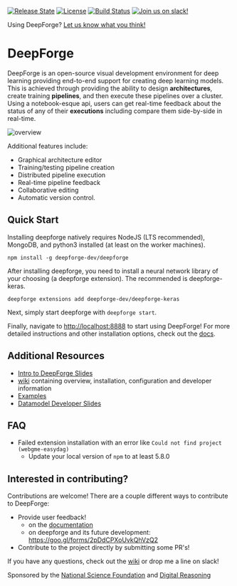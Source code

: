 [![Release State](https://img.shields.io/badge/state-beta-yellow.svg)](https://img.shields.io/badge/state-beta-yellow.svg)
[![License](https://img.shields.io/badge/license-Apache%202.0-blue.svg)](./LICENSE)
[![Build Status](https://travis-ci.org/deepforge-dev/deepforge.svg?branch=master)](https://travis-ci.org/deepforge-dev/deepforge)
[![Join us on slack!](http://slack.deepforge.org/badge.svg)](http://slack.deepforge.org/)

Using DeepForge? [Let us know what you think!](https://goo.gl/forms/2pDdCPXoUvkQhVzQ2)

# DeepForge
DeepForge is an open-source visual development environment for deep learning providing end-to-end support for creating deep learning models. This is achieved through providing the ability to design **architectures**, create training **pipelines**, and then execute these pipelines over a cluster. Using a notebook-esque api, users can get real-time feedback about the status of any of their **executions** including compare them side-by-side in real-time.

![overview](images/overview.png "")

Additional features include:
- Graphical architecture editor
- Training/testing pipeline creation
- Distributed pipeline execution
- Real-time pipeline feedback
- Collaborative editing
- Automatic version control.

## Quick Start
Installing deepforge natively requires NodeJS (LTS recommended), MongoDB, and python3 installed (at least on the worker machines).
```
npm install -g deepforge-dev/deepforge
```

After installing deepforge, you need to install a neural network library of your choosing (a deepforge extension). The recommended is deepforge-keras.
```
deepforge extensions add deepforge-dev/deepforge-keras
```

Next, simply start deepforge with `deepforge start`.

Finally, navigate to [http://localhost:8888](http://localhost:8888) to start using DeepForge! For more detailed instructions and other installation options, check out the [docs](http://deepforge.readthedocs.io/en/latest/deployment/overview.html).

## Additional Resources
- [Intro to DeepForge Slides](https://docs.google.com/presentation/d/10_y5O3gHXSATfjHVLJg7dOdrz-tAXNWjlxhJ5SlA0ic/edit?usp=sharing)
- [wiki](https://github.com/deepforge-dev/deepforge/wiki) containing overview, installation, configuration and developer information
- [Examples](https://github.com/deepforge-dev/examples)
- [Datamodel Developer Slides](https://docs.google.com/presentation/d/1hd3IyUlzW_TIPnzCnE-1pdz00Pw8WaIxYiOW_Hyog-M/edit#slide=id.p)

## FAQ
- Failed extension installation with an error like `Could not find project (webgme-easydag)`
    - Update your local version of `npm` to at least 5.8.0

## Interested in contributing?
Contributions are welcome! There are a couple different ways to contribute to DeepForge:
- Provide user feedback!
    - on the [documentation](http://deepforge.readthedocs.io)
    - on deepforge and its future development: https://goo.gl/forms/2pDdCPXoUvkQhVzQ2
- Contribute to the project directly by submitting some PR's!

If you have any questions, check out the [wiki](https://github.com/deepforge-dev/deepforge/wiki/) or drop me a line on slack!


Sponsored by the [National Science Foundation](https://www.nsf.gov/) and [Digital Reasoning](http://www.digitalreasoning.com/)
